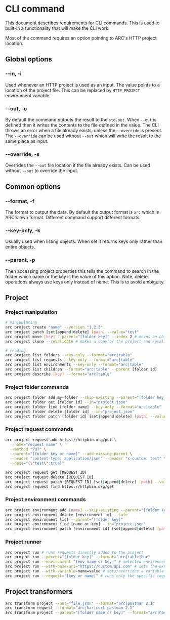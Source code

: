 # CLI command

This document describes requirements for CLI commands. This is used to built-in a functionality that will make the CLI work.

Most of the command requires an option pointing to ARC's HTTP project location.

## Global options

### --in, -i

Used whenever an HTTP project is used as an input. The value points to a location of the project file. This can be replaced by `HTTP_PROJECT` environment variable.

### --out, -o

By default the command outputs the result to the `std.out`. When `--out` is defined then it writes the contents to the file defined in the value.
The CLI throws an error when a file already exists, unless the `--override` is present. The `--override` can be used without `--out` which will write the result to the same place as input.

### --override, -s

Overrides the `--out` file location if the file already exists. Can be used without `--out` to override the input.

## Common options

### --format, -f

The format to output the data. By default the output format is `arc` which is ARC's own format. Different command support different formats.

### --key-only, -k

Usually used when listing objects. When set it returns keys only rather than entire objects.

### --parent, -p

Then accessing project properties this tells the command to search in the folder which name or the key is the value of this option. Note, delete operations always use keys only instead of name. This is to avoid ambiguity.

## Project

### Project manipulation

```sh
# manipulating
arc project create "name" --version "1.2.3"
arc project patch [set|append|delete] [path] --value="test"
arc project move [key] --parent="[folder key]" --index 2 # moves an object between folders and indexes. When the parent is the same as the source parent this only moves the object in the position inside the parent. No parent means moving it into the project's root.
arc project clone --revalidate # makes a copy of the project and revalidates (re-creates) keys for all object that have keys.

# reading
arc project list folders --key-only --format="arc|table"
arc project list requests --key-only --format="arc|table"
arc project list environments --key-only --format="arc|table"
arc project list children --format="arc|table" --parent [folder id]
arc project describe [key] --format="arc|table"
```

### Project folder commands

```sh
arc project folder add my-folder --skip-existing --parent="[folder key]"
arc project folder get [folder id] --in="project.json"
arc project folder find [folder name] --key-only --format="arc|table"
arc project folder delete [folder id] --in="project.json"
arc project folder patch [folder id] [set|append|delete] [path] --value="test"
```

### Project request commands

```sh
arc project request add https://httpbin.org/put \
  --name="request name" \
  --method "PUT" \
  --parent="[folder key or name]" --add-missing-parent \
  --header "content-type: application/json" --header "x-custom: test" \
  --data="{\"test\":true}"

arc project request get [REQUEST ID]
arc project request delete [REQUEST ID]
arc project request patch [REQUEST ID] [set|append|delete] [path] --value="test"
arc project request find https://httpbin.org/get
```

### Project environment commands

```sh
arc project environment add [name] --skip-existing --parent="[folder key]"
arc project environment delete [environment id] --safe
arc project environment list --parent="[folder key]"
arc project environment find [name or key] --in="project.json"
arc project environment patch [environment id] [set|append|delete] [path] --value="test"
```

### Project runner

```sh
arc project run # runs requests directly added to the project
arc project run --parent="[folder key]" --format="arc|table|har"
arc project run --environment "[env name or key]" # selected environment
arc project run --with-base-uri="https://custom.api.com" # sets the execution base URI for the requests.
arc project run --with-variable=name=value # sets/overrides a variable in the execution context.
arc project run --request="[key or name]" # runs only the specific request. Can be combined with `--parent`.
```

## Project transformers

```sh
arc transform project --out="file.json" --format="arc|postman 2.1"
arc transform request --format="arc|har|curl|postman 2.1"
arc transform project --parent="[folder name or key]" --format="arc|har"
```
